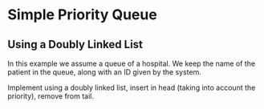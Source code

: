 # Simple Priority Queue
## Using a Doubly Linked List

In this example we assume a queue of a hospital. We keep the name of the patient in the queue, along with an ID given by the system.

Implement using a doubly linked list, insert in head (taking into account the priority), remove from tail.  
